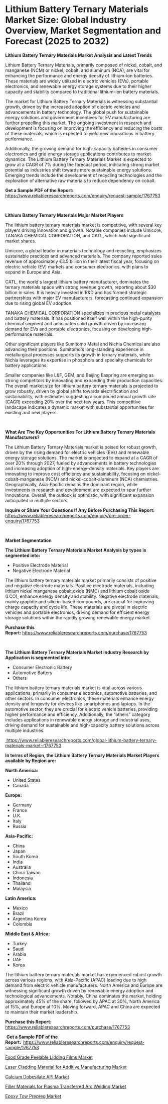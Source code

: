 <p><h1>Lithium Battery Ternary Materials Market Size: Global Industry Overview, Market Segmentation and Forecast (2025 to 2032)</h1></p><p><strong>Lithium Battery Ternary Materials Market Analysis and Latest Trends</strong></p>
<p><p>Lithium Battery Ternary Materials, primarily composed of nickel, cobalt, and manganese (NCM) or nickel, cobalt, and aluminum (NCA), are vital for enhancing the performance and energy density of lithium-ion batteries. These materials are widely utilized in electric vehicles (EVs), portable electronics, and renewable energy storage systems due to their higher capacity and stability compared to traditional lithium-ion battery materials.</p><p>The market for Lithium Battery Ternary Materials is witnessing substantial growth, driven by the increased adoption of electric vehicles and advancements in battery technology. The global push for sustainable energy solutions and government incentives for EV manufacturing are further propelling this market. The ongoing investment in research and development is focusing on improving the efficiency and reducing the costs of these materials, which is expected to yield new innovations in battery performance.</p><p>Additionally, the growing demand for high-capacity batteries in consumer electronics and grid energy storage applications contributes to market dynamics. The Lithium Battery Ternary Materials Market is expected to grow at a CAGR of 7% during the forecast period, indicating strong market potential as industries shift towards more sustainable energy solutions. Emerging trends include the development of recycling technologies and the exploration of alternative raw materials to reduce dependency on cobalt.</p></p>
<p><strong>Get a Sample PDF of the Report:&nbsp;</strong> <a href="https://www.reliableresearchreports.com/enquiry/request-sample/1767753?utm_campaign=102&utm_medium=2&utm_source=Github&utm_content=ia&utm_term=03042025&utm_id=lithium-battery-ternary-materials">https://www.reliableresearchreports.com/enquiry/request-sample/1767753</a></p>
<p>&nbsp;</p>
<p><strong>Lithium Battery Ternary Materials Major Market Players</strong></p>
<p><p>The lithium battery ternary materials market is competitive, with several key players driving innovation and growth. Notable companies include Umicore, TANAKA CHEMICAL CORPORATION, and CATL, which hold significant market shares.</p><p>Umicore, a global leader in materials technology and recycling, emphasizes sustainable practices and advanced materials. The company reported sales revenue of approximately €3.5 billion in their latest fiscal year, focusing on electric vehicle (EV) markets and consumer electronics, with plans to expand in Europe and Asia.</p><p>CATL, the world's largest lithium battery manufacturer, dominates the ternary materials space with strong revenue growth, reporting about $30 billion in sales. It is heavily invested in R&D and has formed strategic partnerships with major EV manufacturers, forecasting continued expansion due to rising global EV adoption.</p><p>TANAKA CHEMICAL CORPORATION specializes in precious metal catalysts and battery materials. It has positioned itself well within the high-purity chemical segment and anticipates solid growth driven by increasing demand for EVs and portable electronics, focusing on developing high-performance materials.</p><p>Other significant players like Sumitomo Metal and Nichia Chemical are also advancing their positions. Sumitomo's long-standing experience in metallurgical processes supports its growth in ternary materials, while Nichia leverages its expertise in phosphors and specialty chemicals for battery applications.</p><p>Smaller companies like L&F, GEM, and Beijing Easpring are emerging as strong competitors by innovating and expanding their production capacities. The overall market size for lithium battery ternary materials is projected to grow robustly, driven by global shifts towards electrification and sustainability, with estimates suggesting a compound annual growth rate (CAGR) exceeding 20% over the next few years. This competitive landscape indicates a dynamic market with substantial opportunities for existing and new players.</p></p>
<p>&nbsp;</p>
<p><strong>What Are The Key Opportunities For Lithium Battery Ternary Materials Manufacturers?</strong></p>
<p><p>The Lithium Battery Ternary Materials market is poised for robust growth, driven by the rising demand for electric vehicles (EVs) and renewable energy storage solutions. The market is projected to expand at a CAGR of over 20% through 2027, fueled by advancements in battery technologies and increasing adoption of high-energy-density materials. Key players are innovating to improve cost efficiency and sustainability, focusing on nickel-cobalt-manganese (NCM) and nickel-cobalt-aluminum (NCA) chemistries. Geographically, Asia-Pacific remains the dominant region, while investments in research and development are expected to spur further innovations. Overall, the outlook is optimistic, with significant expansion anticipated in multiple sectors.</p></p>
<p><strong>Inquire or Share Your Questions If Any Before Purchasing This Report:</strong> <a href="https://www.reliableresearchreports.com/enquiry/pre-order-enquiry/1767753?utm_campaign=102&utm_medium=2&utm_source=Github&utm_content=ia&utm_term=03042025&utm_id=lithium-battery-ternary-materials">https://www.reliableresearchreports.com/enquiry/pre-order-enquiry/1767753</a></p>
<p>&nbsp;</p>
<p><strong>Market Segmentation</strong></p>
<p><strong>The Lithium Battery Ternary Materials Market Analysis by types is segmented into:</strong></p>
<p><ul><li>Positive Electrode Material</li><li>Negative Electrode Material</li></ul></p>
<p><p>The lithium battery ternary materials market primarily consists of positive and negative electrode materials. Positive electrode materials, including lithium nickel manganese cobalt oxide (NMC) and lithium cobalt oxide (LCO), enhance energy density and stability. Negative electrode materials, mainly graphite and silicon-based compounds, are crucial for improving charge capacity and cycle life. These materials are pivotal in electric vehicles and portable electronics, driving demand for efficient energy storage solutions within the rapidly growing renewable energy market.</p></p>
<p><strong>Purchase this Report:&nbsp;</strong><a href="https://www.reliableresearchreports.com/purchase/1767753?utm_campaign=102&utm_medium=2&utm_source=Github&utm_content=ia&utm_term=03042025&utm_id=lithium-battery-ternary-materials">https://www.reliableresearchreports.com/purchase/1767753</a></p>
<p>&nbsp;</p>
<p><strong>The Lithium Battery Ternary Materials Market Industry Research by Application is segmented into:</strong></p>
<p><ul><li>Consumer Electronic Battery</li><li>Automotive Battery</li><li>Others</li></ul></p>
<p><p>The lithium battery ternary materials market is vital across various applications, primarily in consumer electronics, automotive batteries, and other sectors. In consumer electronics, these materials enhance energy density and longevity for devices like smartphones and laptops. In the automotive sector, they are crucial for electric vehicle batteries, providing higher performance and efficiency. Additionally, the “others” category includes applications in renewable energy storage and industrial uses, driving demand for sustainable and high-capacity battery solutions across multiple industries.</p></p>
<p><a href="https://www.reliableresearchreports.com/global-lithium-battery-ternary-materials-market-r1767753?utm_campaign=102&utm_medium=2&utm_source=Github&utm_content=ia&utm_term=03042025&utm_id=lithium-battery-ternary-materials">&nbsp;https://www.reliableresearchreports.com/global-lithium-battery-ternary-materials-market-r1767753</a></p>
<p><strong>In terms of Region, the Lithium Battery Ternary Materials Market Players available by Region are:</strong></p>
<p>
    <p> <strong> North America: </strong>
        <ul>
            <li>United States</li>
            <li>Canada</li>
        </ul>
        </p> 
    <p> <strong> Europe: </strong>
        <ul>
            <li>Germany</li>
            <li>France</li>
            <li>U.K.</li>
            <li>Italy</li>
            <li>Russia</li>
        </ul>
        </p> 
    <p> <strong> Asia-Pacific: </strong>
        <ul>
            <li>China</li>
            <li>Japan</li>
            <li>South Korea</li>
            <li>India</li>
            <li>Australia</li>
            <li>China Taiwan</li>
            <li>Indonesia</li>
            <li>Thailand</li>
            <li>Malaysia</li>
        </ul>
        </p> 
    <p> <strong> Latin America: </strong>
        <ul>
            <li>Mexico</li>
            <li>Brazil</li>
            <li>Argentina Korea</li>
            <li>Colombia</li>
        </ul>
        </p> 
    <p> <strong> Middle East & Africa: </strong>
        <ul>
            <li>Turkey</li>
            <li>Saudi</li>
            <li>Arabia</li>
            <li>UAE</li>
            <li>Korea</li>
        </ul>
    </p>
    </p>
<p><p>The lithium battery ternary materials market has experienced robust growth across various regions, with Asia-Pacific (APAC) leading due to high demand from electric vehicle manufacturers. North America and Europe are witnessing significant growth driven by renewable energy adoption and technological advancements. Notably, China dominates the market, holding approximately 45% of the share, followed by APAC at 30%, North America at 15%, and Europe at 10%. Moving forward, APAC and China are expected to maintain their market leadership.</p></p>
<p><strong>Purchase this Report: </strong><a href="https://www.reliableresearchreports.com/purchase/1767753?utm_campaign=102&utm_medium=2&utm_source=Github&utm_content=ia&utm_term=03042025&utm_id=lithium-battery-ternary-materials">https://www.reliableresearchreports.com/purchase/1767753</a></p>
<p>&nbsp;<strong>Get a Sample PDF of the Report:&nbsp;&nbsp;</strong><a href="https://www.reliableresearchreports.com/enquiry/request-sample/1767753?utm_campaign=102&utm_medium=2&utm_source=Github&utm_content=ia&utm_term=03042025&utm_id=lithium-battery-ternary-materials">https://www.reliableresearchreports.com/enquiry/request-sample/1767753</a></p>
<p><strong></strong></p>
<p><p><a href="https://github.com/dayaanapis5/Market-Research-Report-List-1/blob/main/food-grade-peelable-lidding-films-market.md?utm_campaign=102&utm_medium=2&utm_source=Github&utm_content=ia&utm_term=03042025&utm_id=lithium-battery-ternary-materials">Food Grade Peelable Lidding Films Market</a></p><p><a href="https://github.com/ubavicachida/Market-Research-Report-List-1/blob/main/laser-cladding-material-for-additive-manufacturing-market.md?utm_campaign=102&utm_medium=2&utm_source=Github&utm_content=ia&utm_term=03042025&utm_id=lithium-battery-ternary-materials">Laser Cladding Material for Additive Manufacturing Market</a></p><p><a href="https://github.com/cevelilozano93/Market-Research-Report-List-1/blob/main/calcium-dobesilate-api-market.md?utm_campaign=102&utm_medium=2&utm_source=Github&utm_content=ia&utm_term=03042025&utm_id=lithium-battery-ternary-materials">Calcium Dobesilate API Market</a></p><p><a href="https://github.com/vaduzunny/Market-Research-Report-List-1/blob/main/filler-materials-for-plasma-transferred-arc-welding-market.md?utm_campaign=102&utm_medium=2&utm_source=Github&utm_content=ia&utm_term=03042025&utm_id=lithium-battery-ternary-materials">Filler Materials for Plasma Transferred Arc Welding Market</a></p><p><a href="https://github.com/gasikcalbos8/Market-Research-Report-List-1/blob/main/epoxy-tow-prepreg-market.md?utm_campaign=102&utm_medium=2&utm_source=Github&utm_content=ia&utm_term=03042025&utm_id=lithium-battery-ternary-materials">Epoxy Tow Prepreg Market</a></p></p>